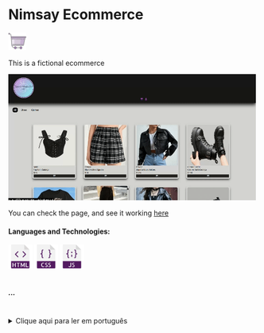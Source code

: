 <h1>Nimsay Ecommerce</h1>  <img src="icons/icons8-cart-64.png" width="36"/>
  <p>This is a fictional ecommerce</p>

![image](testesite.gif)

  
  <p>You can check the page, and see it working <a href="https://yasminconstantino.github.io/WebStore-Site/">here</a></p>

  <h4> Languages and Technologies:</h4>
  <div>
    <img src="icons/html.png" width="48"/>
    <img src="icons/css.png" width="48"/>
    <img src="icons/javascript.png" width="48"/>
  </div>
<br>
<h5>...</h5>
<br>
<section>
  <details>
    <summary>Clique aqui para ler em português</summary>
    <p>Esse é um e-commerce</p>
        <p>Você pode acessar a página e ver ela funcionando <a href="https://yasminconstantino.github.io/WebStore-Site/">aqui</a></p
    <h4>Linguagens e tecnologias utilizadas:</h4>
    <div>
        <img src="icons/html.png" width="38"/>
        <img src="icons/css.png" width="38"/>
        <img src="icons/javascript.png" width="38"/>
    </div>
  </details>
</section>
